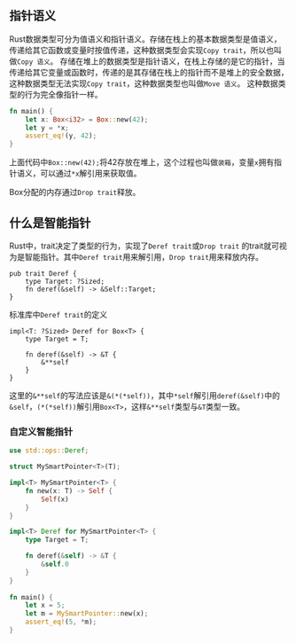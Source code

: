 ## 指针语义
Rust数据类型可分为值语义和指针语义。存储在栈上的基本数据类型是值语义，传递给其它函数或变量时按值传递，这种数据类型会实现`Copy trait`，所以也叫做`Copy 语义`。
存储在堆上的数据类型是指针语义，在栈上存储的是它的指针，当传递给其它变量或函数时，传递的是其存储在栈上的指针而不是堆上的安全数据，这种数据类型无法实现`Copy trait`，这种数据类型也叫做`Move 语义`。
这种数据类型的行为完全像指针一样。
```rust
fn main() {
    let x: Box<i32> = Box::new(42);
    let y = *x;
    assert_eq!(y, 42);
}
```
上面代码中`Box::new(42);`将42存放在堆上，这个过程也叫做`装箱`，变量`x`拥有指针语义，可以通过`*x`解引用来获取值。

Box分配的内存通过`Drop trait`释放。
## 什么是智能指针
Rust中，trait决定了类型的行为，实现了`Deref trait`或`Drop trait` 的trait就可视为是智能指针。其中`Deref trait`用来解引用，`Drop trait`用来释放内存。
```rust,ignore,does_not_compile
pub trait Deref {
    type Target: ?Sized;
    fn deref(&self) -> &Self::Target;
}
```
标准库中`Deref trait`的定义
```rust,ignore,does_not_compile
impl<T: ?Sized> Deref for Box<T> {
    type Target = T;

    fn deref(&self) -> &T {
        &**self
    }
}
```
这里的`&**self`的写法应该是`&(*(*self))`，其中`*self`解引用`deref(&self)`中的`&self`，`(*(*self))`解引用`Box<T>`，这样`&**self`类型与`&T`类型一致。
### 自定义智能指针
```rust
use std::ops::Deref;

struct MySmartPointer<T>(T);

impl<T> MySmartPointer<T> {
    fn new(x: T) -> Self {
        Self(x)
    }
}

impl<T> Deref for MySmartPointer<T> {
    type Target = T;

    fn deref(&self) -> &T {
        &self.0 
    }
}
 
fn main() {
    let x = 5;
    let m = MySmartPointer::new(x); 
    assert_eq!(5, *m);
}
```
